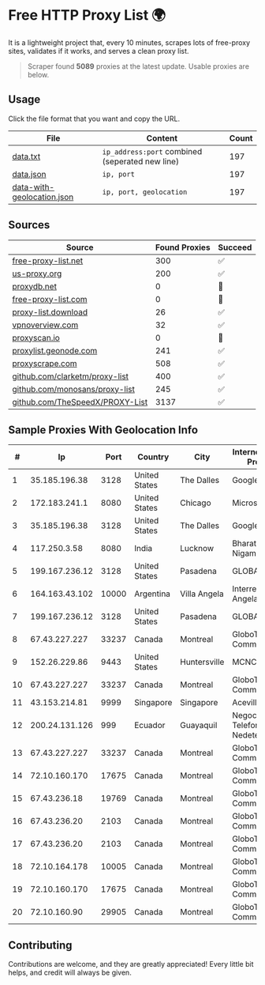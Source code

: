 
# Free HTTP Proxy List 🌍

It is a lightweight project that, every 10 minutes, scrapes lots of free-proxy sites, validates if it works, and serves a clean proxy list.


> Scraper found **5089** proxies at the latest update. Usable proxies are below.

## Usage

Click the file format that you want and copy the URL.


|File|Content|Count|
|----|-------|-----|
|[data.txt](https://raw.githubusercontent.com/themiralay/Proxy-List-World/master/data.txt)|`ip_address:port` combined (seperated new line)|197|
|[data.json](https://raw.githubusercontent.com/themiralay/Proxy-List-World/master/data.json)|`ip, port`|197|
|[data-with-geolocation.json](https://raw.githubusercontent.com/themiralay/Proxy-List-World/master/data-with-geolocation.json)|`ip, port, geolocation`|197|

## Sources

|Source|Found Proxies|Succeed|
|------|-------------|-------|
|[free-proxy-list.net](https://free-proxy-list.net)|300|✅|
|[us-proxy.org](https://www.us-proxy.org)|200|✅|
|[proxydb.net](http://proxydb.net)|0|🚫|
|[free-proxy-list.com](https://free-proxy-list.com/?page=&port=&type%5B%5D=http&type%5B%5D=https&up_time=0&search=Search)|0|🚫|
|[proxy-list.download](https://www.proxy-list.download/HTTP)|26|✅|
|[vpnoverview.com](https://vpnoverview.com/privacy/anonymous-browsing/free-proxy-servers)|32|✅|
|[proxyscan.io](https://www.proxyscan.io)|0|🚫|
|[proxylist.geonode.com](https://proxylist.geonode.com/api/proxy-list?limit=300&page=1&sort_by=lastChecked&sort_type=desc&protocols=http,https)|241|✅|
|[proxyscrape.com](https://api.proxyscrape.com/v2/?request=displayproxies&protocol=http&timeout=10000&country=all&ssl=all&anonymity=all)|508|✅|
|[github.com/clarketm/proxy-list](https://raw.githubusercontent.com/clarketm/proxy-list/master/proxy-list-raw.txt)|400|✅|
|[github.com/monosans/proxy-list](https://raw.githubusercontent.com/monosans/proxy-list/main/proxies/http.txt)|245|✅|
|[github.com/TheSpeedX/PROXY-List](https://raw.githubusercontent.com/TheSpeedX/PROXY-List/master/http.txt)|3137|✅|


## Sample Proxies With Geolocation Info

|#|Ip|Port|Country|City|Internet Service Provider|
|-|--|----|-------|----|-------------------------|
|1|35.185.196.38|3128|United States|The Dalles|Google LLC|
|2|172.183.241.1|8080|United States|Chicago|Microsoft|
|3|35.185.196.38|3128|United States|The Dalles|Google LLC|
|4|117.250.3.58|8080|India|Lucknow|Bharat Sanchar Nigam Ltd|
|5|199.167.236.12|3128|United States|Pasadena|GLOBAL IT|
|6|164.163.43.102|10000|Argentina|Villa Angela|Interret Villa Angela SRL|
|7|199.167.236.12|3128|United States|Pasadena|GLOBAL IT|
|8|67.43.227.227|33237|Canada|Montreal|GloboTech Communications|
|9|152.26.229.86|9443|United States|Huntersville|MCNC|
|10|67.43.227.227|33237|Canada|Montreal|GloboTech Communications|
|11|43.153.214.81|9999|Singapore|Singapore|Aceville Pte.ltd|
|12|200.24.131.126|999|Ecuador|Guayaquil|Negocios Y Telefonia Nedetel S.A|
|13|67.43.227.227|33237|Canada|Montreal|GloboTech Communications|
|14|72.10.160.170|17675|Canada|Montreal|GloboTech Communications|
|15|67.43.236.18|19769|Canada|Montreal|GloboTech Communications|
|16|67.43.236.20|2103|Canada|Montreal|GloboTech Communications|
|17|67.43.236.20|2103|Canada|Montreal|GloboTech Communications|
|18|72.10.164.178|10005|Canada|Montreal|GloboTech Communications|
|19|72.10.160.170|17675|Canada|Montreal|GloboTech Communications|
|20|72.10.160.90|29905|Canada|Montreal|GloboTech Communications|



## Contributing

Contributions are welcome, and they are greatly appreciated! Every
little bit helps, and credit will always be given.

